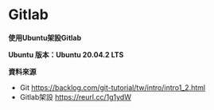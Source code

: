 # Gitlab
**使用Ubuntu架設Gitlab**

**Ubuntu 版本：Ubuntu 20.04.2 LTS**

**資料來源**
* Git https://backlog.com/git-tutorial/tw/intro/intro1_2.html
* Gitlab架設 https://reurl.cc/1g1ydW


